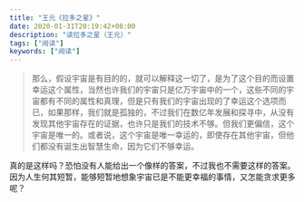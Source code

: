 ```yaml
---
title: "王元《拉多之星》"
date: 2020-01-31T20:19:42+08:00
description: "读拉多之星（王元）"
tags: ["阅读"]
keywords: ["阅读"]
---
```


> 那么，假设宇宙是有目的的，就可以解释这一切了，是为了这个目的而设置幸运这个属性，当然也许我们的宇宙只是亿万宇宙中的一个，这些不同的宇宙都有不同的属性和真理，但是只有我们的宇宙出现的了幸运这个选项而已，如果那样，我们就是孤独的，不过我们在数亿年发展和探寻中，从没有发现其他宇宙存在的证据，也许只是我们的技术不够。但我们更偏信，这个宇宙是唯一的。或者说，这个宇宙是唯一幸运的，即使存在其他宇宙，但他们都没有诞生出智慧生命，因为它们不够幸运。

真的是这样吗？恐怕没有人能给出一个像样的答案，不过我也不需要这样的答案。因为人生何其短暂，能够短暂地想象宇宙已是不能更幸福的事情，又怎能贪求更多呢？

